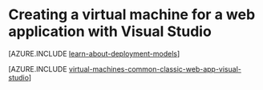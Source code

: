 <properties
    pageTitle="Create a virtual machine for a web application | Azure"
    description="Creating a VM for a web project using Visual Studio and Linux."
    services="virtual-machines-linux"
    documentationcenter=""
    author="TomArcher"
    manager="timlt"
    editor=""
    tags="azure-service-management" />
<tags
    ms.assetid="061b454d-2679-4c47-83c8-2980d58eeae5"
    ms.service="virtual-machines-linux"
    ms.workload="infrastructure-services"
    ms.tgt_pltfrm="vm-linux"
    ms.devlang="dotnet"
    ms.topic="article"
    ms.date="08/15/2016"
    wacn.date=""
    ms.author="tarcher" />

# Creating a virtual machine for a web application with Visual Studio
[AZURE.INCLUDE [learn-about-deployment-models](../../includes/learn-about-deployment-models-classic-include.md)]

[AZURE.INCLUDE [virtual-machines-common-classic-web-app-visual-studio](../../includes/virtual-machines-common-classic-web-app-visual-studio.md)]

